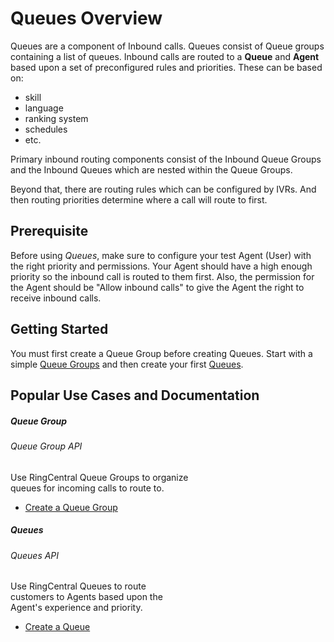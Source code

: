 # Queues Overview

Queues are a component of Inbound calls. Queues consist of Queue groups containing a list of queues. Inbound calls are routed to a **Queue** and **Agent** based upon a set of preconfigured rules and priorities. These can be based on:

* skill
* language
* ranking system
* schedules
* etc.

Primary inbound routing components consist of the Inbound Queue Groups and the Inbound Queues which are nested within the Queue Groups.

Beyond that, there are routing rules which can be configured by IVRs. And then routing priorities determine where a call will route to first.

## Prerequisite
Before using *Queues*, make sure to configure your test Agent (User) with the right priority and permissions.  Your Agent should have a high enough priority so the inbound call is routed to them first.  Also, the permission for the Agent should be "Allow inbound calls" to give the Agent the right to receive inbound calls.

## Getting Started
You must first create a Queue Group before creating Queues. Start with a simple [Queue Groups](./queue-groups) and then create your first [Queues](./queues).

## Popular Use Cases and Documentation

<div class="card-deck">

  <div class="card" style="width: 18rem;">
    <div class="card-body pt-0 pb-0">
      <h5 class="card-title">Queue Group</h5>
      <h6 class="card-subtitle mb-2 text-muted">Queue Group API</h6>
      <p class="card-text">Use RingCentral Queue Groups to organize queues for incoming calls to route to.</p>
      <ul class="pl-0 ml-4">
      <li><a href="./queue-groups/" class="card-link">Create a Queue Group</a></li>
      </ul>
    </div>
  </div>

  <div class="card" style="width: 18rem;">
    <div class="card-body pt-0 pb-0">
      <h5 class="card-title">Queues</h5>
      <h6 class="card-subtitle mb-2 text-muted">Queues API</h6>
      <p class="card-text">Use RingCentral Queues to route customers to Agents based upon the Agent's experience and priority.</p>
      <ul class="pl-0 ml-4">
      <li><a href="./queues/" class="card-link">Create a Queue</a></li>
      </ul>
    </div>
  </div>
</div>
